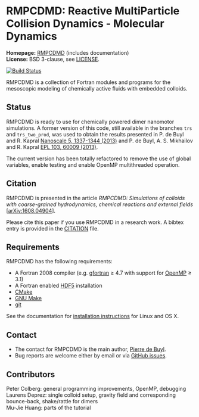 RMPCDMD: Reactive MultiParticle Collision Dynamics - Molecular Dynamics
=======================================================================

**Homepage:** [RMPCDMD](http://lab.pdebuyl.be/rmpcdmd/) (includes documentation)  
**License:** BSD 3-clause, see [LICENSE](LICENSE).

[![Build Status](https://travis-ci.org/pdebuyl-lab/RMPCDMD.svg?branch=master)](https://travis-ci.org/pdebuyl-lab/RMPCDMD)

RMPCDMD is a collection of Fortran modules and programs for the
mesoscopic modeling of chemically active fluids with embedded colloids.

## Status

RMPCDMD is ready to use for chemically powered dimer nanomotor simulations.
A former version of this code, still available in the branches `trs`
and `trs_two_prod`, was used to obtain the results presented in P. de
Buyl and R. Kapral [Nanoscale 5, 1337-1344
(2013)](http://dx.doi.org/10.1039/C2NR33711H) and P. de Buyl,
A. S. Mikhailov and R. Kapral [EPL 103, 60009
(2013)](http://dx.doi.org/10.1209/0295-5075/103/60009).

The current version has been totally refactored to remove the use of global variables,
enable testing and enable OpenMP multithreaded operation.

## Citation

RMPCDMD is presented in the article *RMPCDMD: Simulations of colloids with coarse-grained
hydrodynamics, chemical reactions and external fields*
[[arXiv:1608.04904](https://arxiv.org/abs/1608.04904)].

Please cite this paper if you use RMPCDMD in a research work. A bibtex entry is provided in
the [CITATION](CITATION) file.

## Requirements

RMPCDMD has the following requirements:

- A Fortran 2008 compiler (e.g. [gfortran](https://gcc.gnu.org/wiki/GFortran) ≥ 4.7 with support for [OpenMP](https://gcc.gnu.org/wiki/openmp) ≥ 3.1)
- A Fortran enabled [HDF5](https://www.hdfgroup.org/HDF5/) installation
- [CMake](http://cmake.org/)
- [GNU Make](https://www.gnu.org/software/make/)
- [git](http://git-scm.com/)

See the documentation for
[installation instructions](http://lab.pdebuyl.be/rmpcdmd/install.html) for Linux and OS X.

## Contact

- The contact for RMPCDMD is the main author, [Pierre de Buyl](http://pdebuyl.be/).
- Bug reports are welcome either by email or via
  [GitHub issues](https://github.com/pdebuyl-lab/RMPCDMD/issues).

## Contributors

Peter Colberg: general programming improvements, OpenMP, debugging  
Laurens Deprez: single colloid setup, gravity field and corresponding bounce-back, shake/rattle for dimers  
Mu-Jie Huang: parts of the tutorial
